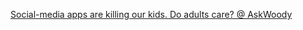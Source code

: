 
[Social-media apps are killing our kids. Do adults care? @ AskWoody](https://www.askwoody.com/2024/social-media-apps-are-killing-our-kids-do-adults-care/)
